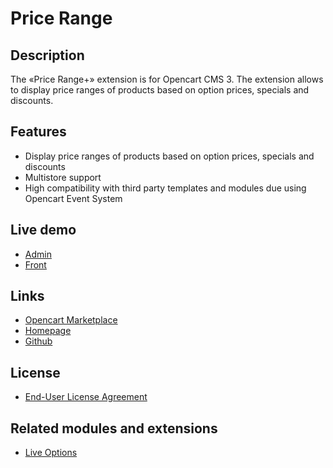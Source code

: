 # Price Range

## Description
The «Price Range+» extension is for Opencart CMS 3. The extension allows to display price ranges of products based on option prices, specials and discounts.

## Features
* Display price ranges of products based on option prices, specials and discounts
* Multistore support
* High compatibility with third party templates and modules due using Opencart Event System

## Live demo
* [Admin](http://ocmod.freevar.com/oc3020/b/admin/index.php?route=extension/module/price_range)
* [Front](http://ocmod.freevar.com/oc3020/b)

## Links
* [Opencart Marketplace](https://www.opencart.com/index.php?route=marketplace/extension/info&extension_id=38331)
* [Homepage](https://underr.space/en/notes/projects/project-0020.html)
* [Github](https://git.io/JvBbw)

## License
* [End-User License Agreement](https://git.io/JvBNf)

## Related modules and extensions
* [Live Options](https://git.io/JvBf1)

